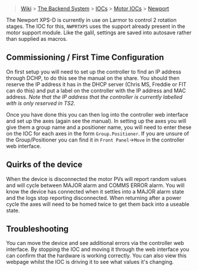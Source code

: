 > [Wiki](Home) > [The Backend System](The-Backend-System) > [IOCs](IOCs) > [Motor IOCs](Motor-IOCs) > [Newport](Newport)

The Newport XPS-D is currently in use on Larmor to control 2 rotation stages. The IOC for this, `NWPRTXPS` uses the support already present in the motor support module. Like the galil, settings are saved into autosave rather than supplied as macros.

## Commissioning / First Time Configuration

On first setup you will need to set up the controller to find an IP address through DCHP, to do this see the manual on the share. You should then reserve the IP address it has in the DHCP server (Chris MS, Freddie or FIT can do this) and put a label on the controller with the IP address and MAC address. *Note that the IP address that the controller is currently labelled with is only reserved in TS2.*

Once you have done this you can then log into the controller web interface and set up the axes (again see the manual). In setting up the axes you will give them a group name and a positioner name, you will need to enter these on the IOC for each axes in the form `Group.Positioner`. If you are unsure of the Group/Positioner you can find it in `Front Panel`->`Move` in the controller web interface.

## Quirks of the device

When the device is disconnected the motor PVs will report random values and will cycle between MAJOR alarm and COMMS ERROR alarm. You will know the device has connected when it settles into a MAJOR alarm state and the logs stop reporting disconnected. When returning after a power cycle the axes will need to be homed twice to get them back into a useable state.

## Troubleshooting

You can move the device and see additional errors via the controller web interface. By stopping the IOC and moving it through the web interface you can confirm that the hardware is working correctly. You can also view this webpage whilst the IOC is driving it to see what values it's changing.